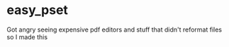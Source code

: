 # easy_pset
Got angry seeing expensive pdf editors and stuff that didn't reformat files so I made this